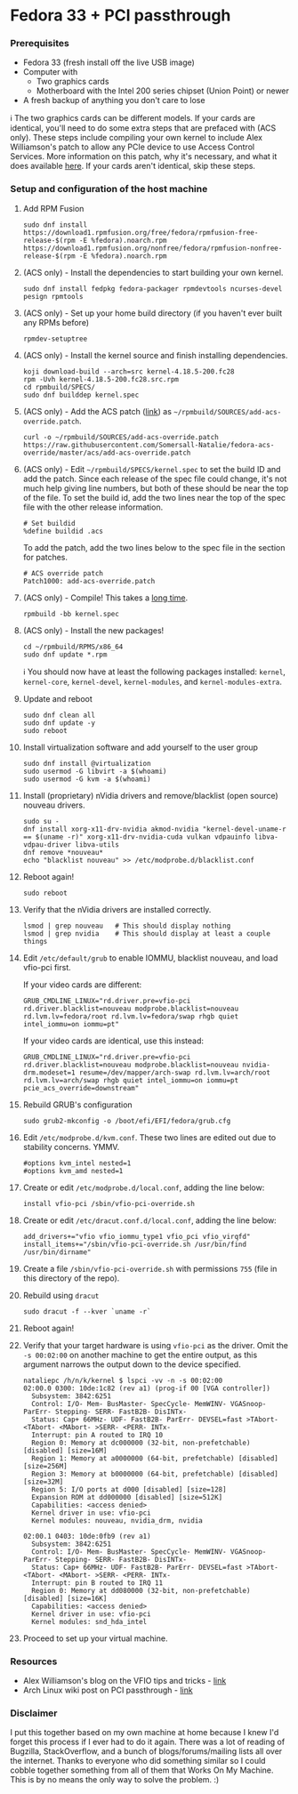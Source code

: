 # Fedora 33 + PCI passthrough


### Prerequisites
- Fedora 33 (fresh install off the live USB image)
- Computer with
  - Two graphics cards
  - Motherboard with the Intel 200 series chipset (Union Point) or newer
- A fresh backup of anything you don't care to lose

:information_source:  The two graphics cards can be different models.  If your cards are identical, you'll need to do some extra steps that are prefaced with (ACS only).  These steps include compiling your own kernel to include Alex Williamson's patch to allow any PCIe device to use Access Control Services.  More information on this patch, why it's necessary, and what it does available [here](https://lkml.org/lkml/2013/5/30/513).  If your cards aren't identical, skip these steps.


### Setup and configuration of the host machine
1. Add RPM Fusion
    ```
    sudo dnf install https://download1.rpmfusion.org/free/fedora/rpmfusion-free-release-$(rpm -E %fedora).noarch.rpm https://download1.rpmfusion.org/nonfree/fedora/rpmfusion-nonfree-release-$(rpm -E %fedora).noarch.rpm
    ```

1. (ACS only) - Install the dependencies to start building your own kernel.
    ```shell
    sudo dnf install fedpkg fedora-packager rpmdevtools ncurses-devel pesign rpmtools
    ```

1. (ACS only) - Set up your home build directory (if you haven't ever built any RPMs before)
    ```shell
    rpmdev-setuptree
    ```

1. (ACS only) - Install the kernel source and finish installing dependencies.
    ```shell
    koji download-build --arch=src kernel-4.18.5-200.fc28
    rpm -Uvh kernel-4.18.5-200.fc28.src.rpm
    cd rpmbuild/SPECS/
    sudo dnf builddep kernel.spec
    ```

1. (ACS only) - Add the ACS patch ([link](acs/add-acs-override.patch)) as `~/rpmbuild/SOURCES/add-acs-override.patch`.
    ```shell
    curl -o ~/rpmbuild/SOURCES/add-acs-override.patch https://raw.githubusercontent.com/Somersall-Natalie/fedora-acs-override/master/acs/add-acs-override.patch    
    ```

1. (ACS only) - Edit `~/rpmbuild/SPECS/kernel.spec` to set the build ID and add the patch.  Since each release of the spec file could change, it's not much help giving line numbers, but both of these should be near the top of the file.  To set the build id, add the two lines near the top of the spec file with the other release information.
    ```
    # Set buildid
    %define buildid .acs
    ```

    To add the patch, add the two lines below to the spec file in the section for patches.
    ```
    # ACS override patch
    Patch1000: add-acs-override.patch
    ```

1. (ACS only) - Compile!  This takes a [long time](https://xkcd.com/303/).
    ```shell
    rpmbuild -bb kernel.spec
    ```

1. (ACS only) - Install the new packages!
    ```shell
    cd ~/rpmbuild/RPMS/x86_64
    sudo dnf update *.rpm
    ```

    :information_source:  You should now have at least the following packages installed:  `kernel`, `kernel-core`, `kernel-devel`, `kernel-modules`, and `kernel-modules-extra`.

1. Update and reboot
    ```shell
    sudo dnf clean all
    sudo dnf update -y
    sudo reboot
    ```

1. Install virtualization software and add yourself to the user group
    ```shell
    sudo dnf install @virtualization
    sudo usermod -G libvirt -a $(whoami)
    sudo usermod -G kvm -a $(whoami)
    ```

1. Install (proprietary) nVidia drivers and remove/blacklist (open source) nouveau drivers.
    ```shell
    sudo su -
    dnf install xorg-x11-drv-nvidia akmod-nvidia "kernel-devel-uname-r == $(uname -r)" xorg-x11-drv-nvidia-cuda vulkan vdpauinfo libva-vdpau-driver libva-utils
    dnf remove *nouveau*
    echo "blacklist nouveau" >> /etc/modprobe.d/blacklist.conf
    ```

1. Reboot again!
    ```shell
    sudo reboot
    ```

1. Verify that the nVidia drivers are installed correctly.
    ```shell
    lsmod | grep nouveau   # This should display nothing
    lsmod | grep nvidia    # This should display at least a couple things
    ```

1. Edit `/etc/default/grub` to enable IOMMU, blacklist nouveau, and load vfio-pci first.

    If your video cards are different:
    ```
    GRUB_CMDLINE_LINUX="rd.driver.pre=vfio-pci rd.driver.blacklist=nouveau modprobe.blacklist=nouveau rd.lvm.lv=fedora/root rd.lvm.lv=fedora/swap rhgb quiet intel_iommu=on iommu=pt"
    ```

    If your video cards are identical, use this instead:
    ```
    GRUB_CMDLINE_LINUX="rd.driver.pre=vfio-pci rd.driver.blacklist=nouveau modprobe.blacklist=nouveau nvidia-drm.modeset=1 resume=/dev/mapper/arch-swap rd.lvm.lv=arch/root rd.lvm.lv=arch/swap rhgb quiet intel_iommu=on iommu=pt pcie_acs_override=downstream"
    ```

1. Rebuild GRUB's configuration
    ```shell
    sudo grub2-mkconfig -o /boot/efi/EFI/fedora/grub.cfg
    ```

1. Edit `/etc/modprobe.d/kvm.conf`.  These two lines are edited out due to stability concerns.  YMMV.
    ```
    #options kvm_intel nested=1
    #options kvm_amd nested=1
    ```

1. Create or edit `/etc/modprobe.d/local.conf`, adding the line below:
    ```
    install vfio-pci /sbin/vfio-pci-override.sh
    ```

1. Create or edit `/etc/dracut.conf.d/local.conf`, adding the line below:
    ```
    add_drivers+="vfio vfio_iommu_type1 vfio_pci vfio_virqfd"
    install_items+="/sbin/vfio-pci-override.sh /usr/bin/find /usr/bin/dirname"
    ```

1. Create a file `/sbin/vfio-pci-override.sh` with permissions `755` (file in this directory of the repo).

1. Rebuild using `dracut`
    ```shell
    sudo dracut -f --kver `uname -r`
    ```

1. Reboot again!

1. Verify that your target hardware is using `vfio-pci` as the driver.  Omit the `-s 00:02:00` on another machine to get the entire output, as this argument narrows the output down to the device specified.
    ```shell
    nataliepc /h/n/k/kernel $ lspci -vv -n -s 00:02:00
    02:00.0 0300: 10de:1c82 (rev a1) (prog-if 00 [VGA controller])
      Subsystem: 3842:6251
      Control: I/O- Mem- BusMaster- SpecCycle- MemWINV- VGASnoop- ParErr- Stepping- SERR- FastB2B- DisINTx-
      Status: Cap+ 66MHz- UDF- FastB2B- ParErr- DEVSEL=fast >TAbort- <TAbort- <MAbort- >SERR- <PERR- INTx-
      Interrupt: pin A routed to IRQ 10
      Region 0: Memory at dc000000 (32-bit, non-prefetchable) [disabled] [size=16M]
      Region 1: Memory at a0000000 (64-bit, prefetchable) [disabled] [size=256M]
      Region 3: Memory at b0000000 (64-bit, prefetchable) [disabled] [size=32M]
      Region 5: I/O ports at d000 [disabled] [size=128]
      Expansion ROM at dd000000 [disabled] [size=512K]
      Capabilities: <access denied>
      Kernel driver in use: vfio-pci
      Kernel modules: nouveau, nvidia_drm, nvidia

    02:00.1 0403: 10de:0fb9 (rev a1)
      Subsystem: 3842:6251
      Control: I/O- Mem- BusMaster- SpecCycle- MemWINV- VGASnoop- ParErr- Stepping- SERR- FastB2B- DisINTx-
      Status: Cap+ 66MHz- UDF- FastB2B- ParErr- DEVSEL=fast >TAbort- <TAbort- <MAbort- >SERR- <PERR- INTx-
      Interrupt: pin B routed to IRQ 11
      Region 0: Memory at dd080000 (32-bit, non-prefetchable) [disabled] [size=16K]
      Capabilities: <access denied>
      Kernel driver in use: vfio-pci
      Kernel modules: snd_hda_intel
    ```

1. Proceed to set up your virtual machine.


### Resources
- Alex Williamson's blog on the VFIO tips and tricks - [link](https://vfio.blogspot.com/)
- Arch Linux wiki post on PCI passthrough -  [link](https://wiki.archlinux.org/index.php/PCI_passthrough_via_OVMF)


### Disclaimer
I put this together based on my own machine at home because I knew I'd forget this process if I ever had to do it again.  There was a lot of reading of Bugzilla, StackOverflow, and a bunch of blogs/forums/mailing lists all over the internet.  Thanks to everyone who did something similar so I could cobble together something from all of them that Works On My Machine.  This is by no means the only way to solve the problem.  :)
